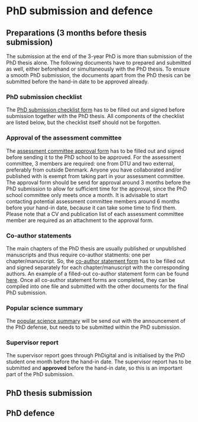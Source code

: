 # PhD submission and defence

## Preparations (3 months before thesis submission)

The submission at the end of the 3-year PhD is more than submission of the PhD thesis alone. The following documents have to prepared and submitted as well, either beforehand or simultaneously with the PhD thesis. To ensure a smooth PhD submission, the documents apart from the PhD thesis can be submitted before the hand-in date to be approved already.

### PhD submission checklist

The [PhD submission checklist form](https://www.inside.dtu.dk/-/media/dtu-inside/undervisning/undervisningsadministration/phd-uddannelse-administratorer/skemaer/thesis-checklist.docx) has to be filled out and signed before submission together with the PhD thesis. All components of the checklist are listed below, but the checklist itself should not be forgotten.

### Approval of the assessment committee

The [assessment committee approval form](https://www.inside.dtu.dk/-/media/dtu-inside/undervisning/undervisningsadministration/phd-uddannelse-administratorer/skemaer/assessment-committee-members.pdf) has to be filled out and signed before sending it to the PhD school to be approved. For the assessment committee, 3 members are required: one from DTU and two external, preferably from outside Denmark. Anyone you have collaborated and/or published with is exempt from taking part in your assessment committee. The approval form should be send for approval around 3 months before the PhD submission to allow for sufficient time for the approval, since the PhD school committee only meets once a month. It is advisable to start contacting potential assessment committee members around 6 months before your hand-in date, because it can take some time to find them. Please note that a CV and publication list of each assessment committee member are required as an attachment to the approval form.

### Co-author statements

The main chapters of the PhD thesis are usually published or unpublished manuscripts and thus require co-author statments: one per chapter/manuscript. So, the [co-author statement form](https://www.inside.dtu.dk/-/media/dtu-inside/undervisning/undervisningsadministration/phd-uddannelse-administratorer/skemaer/co-author-statement.docx) has to be filled out and signed separately for each chapter/manuscript with the corresponding authors. An example of a filled-out co-author statement form can be found [here](https://www.inside.dtu.dk/-/media/dtu-inside/undervisning/undervisningsadministration/phd-uddannelse-administratorer/skemaer/co-author-statement-example.pdf). Once all co-author statement forms are completed, they can be compiled into one file and submitted with the other documents for the final PhD submission.

### Popular science summary

The [popular science summary](https://www.inside.dtu.dk/-/media/dtu-inside/undervisning/undervisningsadministration/phd-uddannelse-administratorer/skemaer/popular-summary.docx) will be send out with the announcement of the PhD defense, but needs to be submitted within the PhD submission.

### Supervisor report

The supervisor report goes through PhDigital and is initialised by the PhD student one month before the hand-in date. The supervisor report has to be submitted and **approved** before the hand-in date, so this is an important part of the PhD submission.

## PhD thesis submission



## PhD defence


